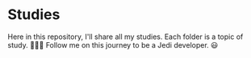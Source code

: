 # Studies
Here in this repository, I'll share all my studies.
Each folder is a topic of study.
:green_book::blue_book::orange_book:
Follow me on this journey to be a Jedi developer. :smiley:
